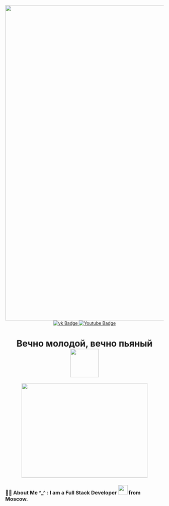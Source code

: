 <div id="header" align="center">
     <img src="https://media.giphy.com/media/3o6fIU6zV46IhunB9S/giphy.gif" width="1000"/>
</div>
<div id="badges" align="center">
  <a href="https://vk.com/dima_chonia">
    <img src="https://img.shields.io/badge/Вконтакте-blue?style=for-the-badge&logo=VK&logoColor=white" alt="vk Badge"/>
  </a>
  <a href="https://www.youtube.com/channel/UCOROXEeHufwNmPdNGHTCOmQ">
    <img src="https://img.shields.io/badge/YouTube-red?style=for-the-badge&logo=youtube&logoColor=white" alt="Youtube Badge"/>
  </a>
</div>
<div id="viewprof" align="center">
  <img src="https://komarev.com/ghpvc/?username= choniash&style=flat-square&color=blue" alt=""/>
</div>
<div id="heythere" align="center">
  <h1>
  Вечно молодой, вечно пьяный
  <img src="https://media.giphy.com/media/9Dk1ba2smFg2KASTcz/giphy.gif" width="90px"/>
</h1>
</div>
<div align="center">
  <img src="https://media.giphy.com/media/l41lGnxllmN3YqOyI/giphy.gif" width="400" height="300"/>
</div>

### 👨‍🏫 About Me ^_^ : I am a Full Stack Developer <img src="https://media.giphy.com/media/WUlplcMpOCEmTGBtBW/giphy.gif" width="30"> from Moscow.

